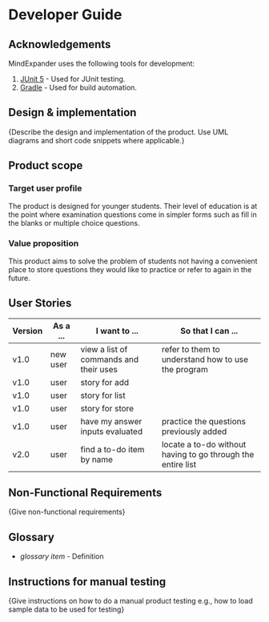 # Developer Guide

## Acknowledgements

MindExpander uses the following tools for development:
1. [JUnit 5](https://junit.org/junit5/) - Used for JUnit testing.
2. [Gradle](https://gradle.org/) - Used for build automation.

## Design & implementation

{Describe the design and implementation of the product. Use UML diagrams and short code snippets where applicable.}


## Product scope
### Target user profile

The product is designed for younger students. 
Their level of education is at the point where examination questions come in simpler forms such as fill in the blanks or multiple choice questions.

### Value proposition

This product aims to solve the problem of students not having a convenient place to store questions they would like to practice or refer to again in the future.

## User Stories

|Version| As a ... | I want to ...                          | So that I can ...                                           |
|--------|----------|----------------------------------------|-------------------------------------------------------------|
|v1.0|new user| view a list of commands and their uses | refer to them to understand how to use the program          |
|v1.0|user| <todo> story for add                   |                                                             |
|v1.0|user| <todo> story for list                  |                                                             |
|v1.0|user| <todo> story for store                  |                                                             |
|v1.0|user| have my answer inputs evaluated        | practice the questions previously added                     |
|v2.0|user| find a to-do item by name              | locate a to-do without having to go through the entire list |

## Non-Functional Requirements

{Give non-functional requirements}

## Glossary

* *glossary item* - Definition

## Instructions for manual testing

{Give instructions on how to do a manual product testing e.g., how to load sample data to be used for testing}
